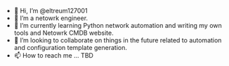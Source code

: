 - 👋 Hi, I’m @eltreum127001
- 👀 I’m a netowrk engineer.
- 🌱 I’m currently learning Python network automation and writing my own tools and Netowrk CMDB website. 
- 💞️ I’m looking to collaborate on things in the future related to automation and configuration template generation. 
- 📫 How to reach me ... TBD

<!---
eltreum127001/eltreum127001 is a ✨ special ✨ repository because its `README.md` (this file) appears on your GitHub profile.
You can click the Preview link to take a look at your changes.
--->
